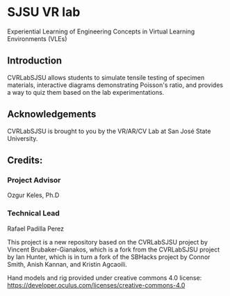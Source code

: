# SJSU VR lab
Experiential Learning of Engineering Concepts in Virtual Learning Environments (VLEs)

## Introduction
CVRLabSJSU allows students to simulate tensile testing of specimen materials, interactive diagrams demonstrating Poisson's ratio, and provides a way to quiz them based on the lab experimentations.

## Acknowledgements
CVRLabSJSU is brought to you by the VR/AR/CV Lab at San José State University.

## Credits:

### Project Advisor
Ozgur Keles, Ph.D

### Technical Lead
Rafael Padilla Perez

This project is a new repository based on the CVRLabSJSU project by Vincent Brubaker-Gianakos, which is a fork from the CVRLabSJSU project by Ian Hunter, which is in turn a fork of the SBHacks project by Connor Smith, Anish Kannan, and Kristin Agcaoili.

Hand models and rig provided under creative commons 4.0 license: https://developer.oculus.com/licenses/creative-commons-4.0

